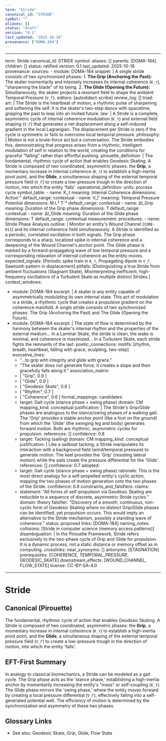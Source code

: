 ```yaml
---
term: "Stride"
canonical_id: "STRIDE"
symbol: ""
aliases: []
status: "draft"
version: "0.1"
last_updated: "2025-10-18"
provenance: ["DOMA-184"]
---
```


---
term: Stride
canonical_id: STRIDE
symbol: 
aliases: []
parents: [DOMA-184]
children: []
status: ratified
version: 0.1
last_updated: 2025-10-18
provenance:
  sources:
    - module: DOMA-184
      snippet: |
        A single stride consists of two synchronized phases:
        1.  **The Grip (Anchoring the Past):** The skater momentarily and intensely increases its internal coherence (`K_τ`), "sharpening the blade" of its being.
        2.  **The Glide (Opening the Future):** Simultaneously, the skater projects a resonant field to shape the ambient Temporal Pressure (`V_Γ`).
  editors: [autodidact-scribe]
  review_log: []
triad:
  art: |
    The Stride is the heartbeat of motion, a rhythmic pulse of sharpening and softening the self. It is the skater's two-step dance with spacetime, gripping the past to leap into an invited future.
  law: |
    A Stride is a complete, asymmetric cycle of internal coherence modulation (`K_τ`) and external field shaping (`V_Γ`) that generates a net displacement along a self-induced gradient in the local Lagrangian. The displacement per Stride is zero if the cycle is symmetric or fails to overcome local temporal pressure.
  philosophy: |
    Motion is not a brute-force act but a conversation. The Stride embodies this, demonstrating that progress arises from a rhythmic, intelligent modulation of self in relation to the world, creating the conditions for graceful "falling" rather than effortful pushing.
pirouette_definition: |
  The fundamental, rhythmic cycle of action that enables Geodesic Skating. A Stride is composed of two coordinated, asymmetric phases: the **Grip**, a momentary increase in internal coherence (`K_τ`) to establish a high-inertia pivot point, and the **Glide**, a simultaneous shaping of the external temporal pressure field (`V_Γ`) to create a low-pressure trough in the direction of motion, into which the entity 'falls'.
operational_definition:
  units: process cycle
  symbol_table:
    - name: K_τ
      meaning: Internal Coherence
      dimensions: Action⁻¹
      default_range: contextual
    - name: V_Γ
      meaning: Temporal Pressure Potential
      dimensions: M L² T⁻³
      default_range: contextual
    - name: Δt_Grip
      meaning: Duration of the Grip phase
      dimensions: T
      default_range: contextual
    - name: Δt_Glide
      meaning: Duration of the Glide phase
      dimensions: T
      default_range: contextual
  measurement:
    procedures:
      - name: Stride Phase Analysis
        outline: |
          Monitor an entity's Wound Channel (`CORE-011`) and its internal coherence field simultaneously. A Stride is identified as a periodic, correlated oscillation in both signals. The Grip phase corresponds to a sharp, localized spike in internal coherence and a deepening of the Wound Channel's anchor point. The Glide phase is marked by a forward-propagating wave of low temporal pressure and a corresponding relaxation of internal coherence as the entity moves.
        expected_signals: [Periodic spike train in `K_τ`, Propagating dipole in `V_Γ`, Sawtooth pattern in displacement]
        pitfalls: [Distinguishing a true Stride from ambient fluctuations (Stagnant Skate), Misinterpreting inefficient, high-frequency oscillations of a Turbulent Skate as multiple distinct Strides.]
context_windows:
  - module: DOMA-184
    excerpt: |
      A skater is any entity capable of asymmetrically modulating its own internal state. This act of modulation is a stride, a rhythmic cycle that creates a propulsive gradient on the coherence manifold. A single stride consists of two synchronized phases: The Grip (Anchoring the Past) and The Glide (Opening the Future).
  - module: DOMA-184
    excerpt: |
      The state of flow is determined by the harmony between the skater's internal rhythm and the properties of the external medium... In a Laminar Skate, the stride is clean, the wake is minimal, and coherence is maximized... In a Turbulent Skate, each stride fights the remnants of the last.
poetic_connections:
  motifs: [rhythm, breath, heartbeat, falling with grace, sculpting, two-step]
  evocative_lines:
    - "...to grip with integrity and glide with grace."
    - "The skater does not generate force; it creates a slope and then gracefully falls along it."
  association_matrix:
    - [ "Grip", 0.9 ]
    - [ "Glide", 0.9 ]
    - [ "Geodesic Skate", 0.8 ]
    - [ "Rhythm", 0.7 ]
    - [ "Coherence", 0.6 ]
formal_mappings:
  candidates:
    - target: Gait cycle (stance phase + swing phase)
      domain: CM
      mapping_kind: conceptual
      justification: |
        The Stride's Grip/Glide phases are analogous to the stance/swing phases of a walking gait. The 'Grip' provides a stable anchor point (like a foot on the ground) from which the 'Glide' (the swinging leg and body) generates forward motion. Both are rhythmic, asymmetric cycles for propulsion.
      references: []
      confidence: 0.8
    - target: Tacking (sailing)
      domain: CM
      mapping_kind: conceptual
      justification: |
        Like a sailboat tacking, a Stride manipulates its interaction with a background field (wind/temporal pressure) to generate motion. The keel provides the 'Grip' (resisting lateral motion) while the sails create the pressure differential for the 'Glide'.
      references: []
      confidence: 0.7
  adopted:
    - target: Gait cycle (stance phase + swing phase)
      rationale: This is the most direct analogy for a self-propelled entity's cyclic action, mapping the two phases of motion generation onto the two phases of the Stride.
      confidence: 0.8
constraints_and_falsifiers:
  claims:
    - statement: "All forms of self-propulsion via Geodesic Skating are reducible to a sequence of discrete, asymmetric Stride cycles."
      domain: theory
      falsifier: "Discovery of a smooth, continuous, non-cyclic form of Geodesic Skating where no distinct Grip/Glide phases can be identified, yet propulsion occurs. This would imply an alternative to the Stride mechanism, possibly a standing wave of coherence."
      status: proposed
      links: [DOMA-184]
naming_notes:
  collisions: [Stride in computer science (memory access patterns)]
  disambiguation: |
    In the Pirouette Framework, Stride refers exclusively to the two-phase cycle of Grip and Glide for propulsion. It is a dynamic process, not a static distance or memory offset as in computing.
crosslinks:
  near_synonyms: []
  antonyms: [STAGNATION]
  prerequisites: [COHERENCE, TEMPORAL_PRESSURE, GEODESIC_SKATE]
  downstream_effects: [WOUND_CHANNEL, FLOW_STATE]
license: CC-BY-SA-4.0
---

# Stride

## Canonical (Pirouette)
The fundamental, rhythmic cycle of action that enables Geodesic Skating. A Stride is composed of two coordinated, asymmetric phases: the **Grip**, a momentary increase in internal coherence (`K_τ`) to establish a high-inertia pivot point, and the **Glide**, a simultaneous shaping of the external temporal pressure field (`V_Γ`) to create a low-pressure trough in the direction of motion, into which the entity 'falls'.

## EFT-First Summary
In analogy to classical biomechanics, a Stride can be modeled as a gait cycle. The Grip phase acts as the 'stance phase,' establishing a high-inertia anchor by momentarily increasing the entity's "mass" or self-coupling (`K_τ`). The Glide phase mirrors the 'swing phase,' where the entity moves forward by creating a local pressure differential (`V_Γ`), effectively falling into a self-generated potential well. The efficiency of motion is determined by the synchronization and asymmetry of these two phases.

## Glossary Links
- See also: Geodesic Skate, Grip, Glide, Flow State